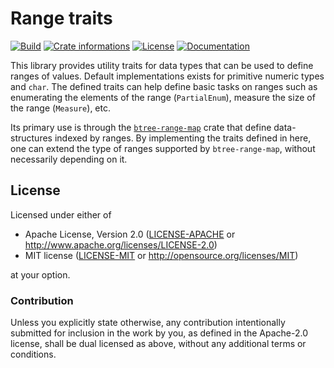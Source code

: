 # Range traits

[![Build](https://img.shields.io/github/actions/workflow/status/timothee-haudebourg/range-traits/ci.yml?branch=main&style=flat-square)](https://github.com/timothee-haudebourg/range-traits/actions)
[![Crate informations](https://img.shields.io/crates/v/range-traits.svg?style=flat-square)](https://crates.io/crates/range-traits)
[![License](https://img.shields.io/crates/l/range-traits.svg?style=flat-square)](https://github.com/timothee-haudebourg/range-traits#license)
[![Documentation](https://img.shields.io/badge/docs-latest-blue.svg?style=flat-square)](https://docs.rs/range-traits)

This library provides utility traits for data types that can be used
to define ranges of values. Default implementations exists for
primitive numeric types and `char`.
The defined traits can help define basic tasks on ranges such as
enumerating the elements of the range (`PartialEnum`),
measure the size of the range (`Measure`), etc.

Its primary use is through the [`btree-range-map`](https://crates.io/crates/btree-range-map) crate
that define data-structures indexed by ranges.
By implementing the traits defined in here, one can extend the type of
ranges supported by `btree-range-map`, without necessarily depending on it.

## License

Licensed under either of

 * Apache License, Version 2.0 ([LICENSE-APACHE](LICENSE-APACHE) or http://www.apache.org/licenses/LICENSE-2.0)
 * MIT license ([LICENSE-MIT](LICENSE-MIT) or http://opensource.org/licenses/MIT)

at your option.

### Contribution

Unless you explicitly state otherwise, any contribution intentionally submitted
for inclusion in the work by you, as defined in the Apache-2.0 license, shall be dual licensed as above, without any
additional terms or conditions.
